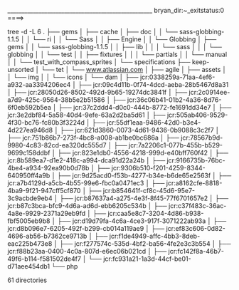 \___________________________________________________
bryan_dir:~_exitstatus:0 ====>

tree -d -L 6
.
├── gems
│   ├── cache
│   ├── doc
│   │   └── sass-globbing-1.1.5
│   │       └── ri
│   │           └── Sass
│   │               ├── Engine
│   │               └── Globbing
│   ├── gems
│   │   └── sass-globbing-1.1.5
│   │       ├── lib
│   │       │   └── sass
│   │       │       └── globbing
│   │       └── test
│   │           ├── fixtures
│   │           │   └── partials
│   │           └── manual
│   │               └── test_with_compass_sprites
│   └── specifications
├── keep-unsorted
│   └── tet
│       └── www.atlassian.com
│           ├── agile
│           ├── assets
│           │   └── img
│           │       └── icons
│           └── dam
│               ├── jcr:0338259a-71aa-4ef6-a932-aa3394206ec4
│               ├── jcr:09c4d11b-0f74-4dcd-aeba-28b5467d8a31
│               ├── jcr:28050d26-8502-492d-9b65-19274dc3841f
│               ├── jcr:2c0914ee-a7d9-425c-9564-38b5e2b51586
│               ├── jcr:36c06b41-01b2-4a36-8d76-6f0eb592b5ea
│               ├── jcr:37c2ddd4-d0c0-444b-8772-fe1691dd34e7
│               ├── jcr:3e2dbf84-5a58-40d4-9efe-63a2d2ba5d61
│               ├── jcr:505ab406-9529-4f30-bc76-fc80b3f3224d
│               ├── jcr:55df1eaa-9486-42d0-b3e4-4d227ea946d8
│               ├── jcr:621d3860-0073-4d61-9436-0b9088c3c2f7
│               ├── jcr:751b86b7-273f-4bc8-a008-ab1be0bc686a
│               ├── jcr:78567b9d-9980-4c83-82cd-ea320dc555d7
│               ├── jcr:7a2206c1-077b-455b-b529-9699c158ddbf
│               ├── jcr:823e1db0-4556-4218-999d-e40bff760f42
│               ├── jcr:8b589ea7-d1e2-418c-a994-dca91d22a24b
│               ├── jcr:9166735b-76bc-4be4-a934-92ea90b0d78b
│               ├── jcr:9306b510-f201-4259-8344-640950ff4a9b
│               ├── jcr:9d25acd0-f53b-4277-b34e-b6de65e2563f
│               ├── jcr:a7b4129d-a5cb-4b55-99e6-fbc0a0471ec3
│               ├── jcr:a8162cfe-8818-4ba9-9f21-947cff5cf870
│               ├── jcr:b854641f-cf8c-45d6-95e7-3c9acbde9eb4
│               ├── jcr:b87637a4-a275-4e3f-8f45-77f6701657e2
│               ├── jcr:b87c3bca-bfc9-4d6a-ad6d-ebb6205c534b
│               ├── jcr:c37f483c-36ac-4a8e-9929-2371a29eb9fd
│               ├── jcr:caa5e8c7-3204-4d86-b938-fbf5005eb9b8
│               ├── jcr:d19d79fa-4c6a-4ce3-917f-3071222ab93a
│               ├── jcr:d8b096e7-6205-492f-b299-cb014a119ae9
│               ├── jcr:ef83c606-0d82-4696-ab56-b7362ce9713b
│               ├── jcr:f1de4949-affc-4bb3-8deb-eac225b473e8
│               ├── jcr:f277574c-535d-4bf2-ba56-4fe2e3c3b554
│               ├── jcr:f88b23aa-0400-4c0a-807d-e6ec06b021cd
│               ├── jcr:fc142f8a-46b7-49f6-b114-f581502de4f7
│               └── jcr:fc931a21-1a3d-44cf-be01-d71aee454db1
└── php

61 directories
